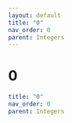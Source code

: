 ```yaml
---
layout: default
title: "0"
nav_order: 0
parent: Integers
---
```


# 0

```yaml
title: "0"
nav_order: 0
parent: Integers
```
